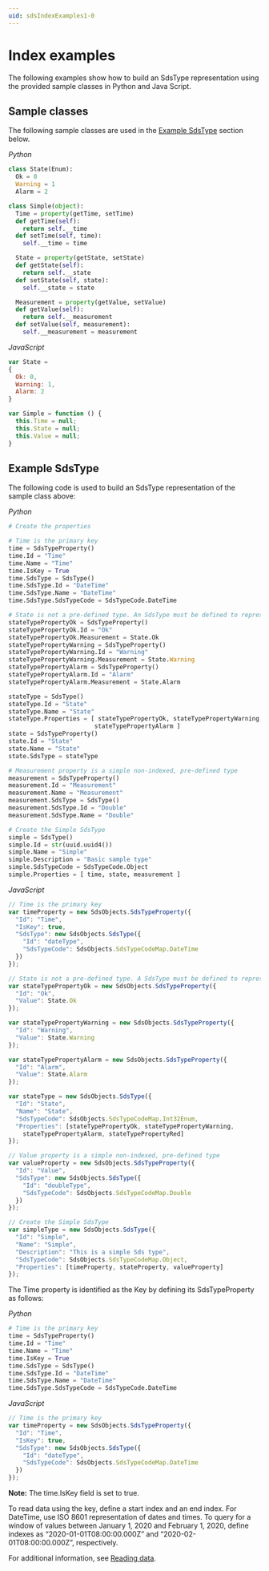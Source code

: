 ```yaml
---
uid: sdsIndexExamples1-0
---
```


# Index examples

The following examples show how to build an SdsType representation using the provided sample classes in Python and Java Script. 

## Sample classes

The following sample classes are used in the [Example SdsType](#example-sdstype) section below.

*Python*

```python
class State(Enum):
  Ok = 0
  Warning = 1
  Alarm = 2

class Simple(object):
  Time = property(getTime, setTime)
  def getTime(self):
    return self.__time
  def setTime(self, time):
    self.__time = time

  State = property(getState, setState)
  def getState(self):
    return self.__state
  def setState(self, state):
    self.__state = state

  Measurement = property(getValue, setValue)
  def getValue(self):
    return self.__measurement
  def setValue(self, measurement):
    self.__measurement = measurement
```

*JavaScript*

```javascript
var State =
{
  Ok: 0,
  Warning: 1,
  Alarm: 2
}

var Simple = function () {
  this.Time = null;
  this.State = null;
  this.Value = null;
}
```

## Example SdsType

The following code is used to build an SdsType representation of the sample class above:

*Python*

```python
# Create the properties

# Time is the primary key
time = SdsTypeProperty()
time.Id = "Time"
time.Name = "Time"
time.IsKey = True
time.SdsType = SdsType()
time.SdsType.Id = "DateTime"
time.SdsType.Name = "DateTime"
time.SdsType.SdsTypeCode = SdsTypeCode.DateTime

# State is not a pre-defined type. An SdsType must be defined to represent the enum
stateTypePropertyOk = SdsTypeProperty()
stateTypePropertyOk.Id = "Ok"
stateTypePropertyOk.Measurement = State.Ok
stateTypePropertyWarning = SdsTypeProperty()
stateTypePropertyWarning.Id = "Warning"
stateTypePropertyWarning.Measurement = State.Warning
stateTypePropertyAlarm = SdsTypeProperty()
stateTypePropertyAlarm.Id = "Alarm"
stateTypePropertyAlarm.Measurement = State.Alarm

stateType = SdsType()
stateType.Id = "State"
stateType.Name = "State"
stateType.Properties = [ stateTypePropertyOk, stateTypePropertyWarning,\
                        stateTypePropertyAlarm ]
state = SdsTypeProperty()
state.Id = "State"
state.Name = "State"
state.SdsType = stateType

# Measurement property is a simple non-indexed, pre-defined type
measurement = SdsTypeProperty()
measurement.Id = "Measurement"
measurement.Name = "Measurement"
measurement.SdsType = SdsType()
measurement.SdsType.Id = "Double"
measurement.SdsType.Name = "Double"

# Create the Simple SdsType
simple = SdsType()
simple.Id = str(uuid.uuid4())
simple.Name = "Simple"
simple.Description = "Basic sample type"
simple.SdsTypeCode = SdsTypeCode.Object
simple.Properties = [ time, state, measurement ]
```

*JavaScript*

```javascript
// Time is the primary key
var timeProperty = new SdsObjects.SdsTypeProperty({
  "Id": "Time",
  "IsKey": true,
  "SdsType": new SdsObjects.SdsType({
    "Id": "dateType",
    "SdsTypeCode": SdsObjects.SdsTypeCodeMap.DateTime
  })
});

// State is not a pre-defined type. A SdsType must be defined to represent the enum
var stateTypePropertyOk = new SdsObjects.SdsTypeProperty({
  "Id": "Ok",
  "Value": State.Ok
});

var stateTypePropertyWarning = new SdsObjects.SdsTypeProperty({
  "Id": "Warning",
  "Value": State.Warning
});

var stateTypePropertyAlarm = new SdsObjects.SdsTypeProperty({
  "Id": "Alarm",
  "Value": State.Alarm
});

var stateType = new SdsObjects.SdsType({
  "Id": "State",
  "Name": "State",
  "SdsTypeCode": SdsObjects.SdsTypeCodeMap.Int32Enum,
  "Properties": [stateTypePropertyOk, stateTypePropertyWarning,
    stateTypePropertyAlarm, stateTypePropertyRed]
});

// Value property is a simple non-indexed, pre-defined type
var valueProperty = new SdsObjects.SdsTypeProperty({
  "Id": "Value",
  "SdsType": new SdsObjects.SdsType({
    "Id": "doubleType",
    "SdsTypeCode": SdsObjects.SdsTypeCodeMap.Double
  })
});

// Create the Simple SdsType
var simpleType = new SdsObjects.SdsType({
  "Id": "Simple",
  "Name": "Simple",
  "Description": "This is a simple Sds type",
  "SdsTypeCode": SdsObjects.SdsTypeCodeMap.Object,
  "Properties": [timeProperty, stateProperty, valueProperty]
});
```

The Time property is identified as the Key by defining its SdsTypeProperty as follows:

*Python*

```python
# Time is the primary key
time = SdsTypeProperty()
time.Id = "Time"
time.Name = "Time"
time.IsKey = True
time.SdsType = SdsType()
time.SdsType.Id = "DateTime"
time.SdsType.Name = "DateTime"
time.SdsType.SdsTypeCode = SdsTypeCode.DateTime
```

*JavaScript*

```javascript
// Time is the primary key
var timeProperty = new SdsObjects.SdsTypeProperty({
  "Id": "Time",
  "IsKey": true,
  "SdsType": new SdsObjects.SdsType({
    "Id": "dateType",
    "SdsTypeCode": SdsObjects.SdsTypeCodeMap.DateTime
  })
});
```

**Note:** The time.IsKey field is set to true.

To read data using the key, define a start index and an end index. For DateTime, use ISO 8601 representation of dates and times. To query for a window of values between January 1, 2020 and February 1, 2020, define indexes as “2020-01-01T08:00:00.000Z” and “2020-02-01T08:00:00.000Z”, respectively.

For additional information, see [Reading data](xref:sdsReadingData1-0).
